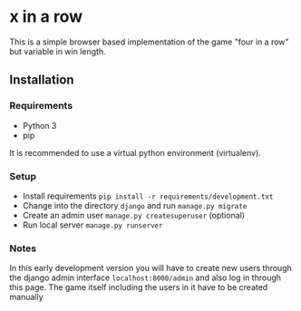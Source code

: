 # x in a row

This is a simple browser based implementation of the game "four in a row" but variable in win length.

## Installation

### Requirements
- Python 3
- pip

It is recommended to use a virtual python environment (virtualenv).

### Setup
- Install requirements `pip install -r requirements/development.txt`
- Change into the directory `django` and run `manage.py migrate`
- Create an admin user `manage.py createsuperuser` (optional)
- Run local server `manage.py runserver`

### Notes
In this early development version you will have to create new users through the django admin interface `localhost:8000/admin` and also log in through this page. The game itself including the users in it have to be created manually
